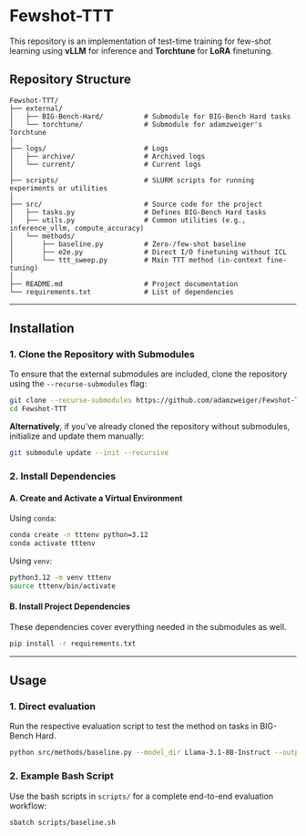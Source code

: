 # Fewshot-TTT

This repository is an implementation of test-time training for few-shot learning using **vLLM** for inference and **Torchtune** for **LoRA** finetuning.

## Repository Structure

```
Fewshot-TTT/
├── external/
│   ├── BIG-Bench-Hard/          # Submodule for BIG-Bench Hard tasks
│   └── torchtune/               # Submodule for adamzweiger's Torchtune
│
├── logs/                        # Logs
│   ├── archive/                 # Archived logs
│   └── current/                 # Current logs
│
├── scripts/                     # SLURM scripts for running experiments or utilities
│
├── src/                         # Source code for the project
│   ├── tasks.py                 # Defines BIG-Bench Hard tasks
│   ├── utils.py                 # Common utilities (e.g., inference_vllm, compute_accuracy)
│   └── methods/
│       ├── baseline.py          # Zero-/few-shot baseline
│       ├── e2e.py               # Direct I/O finetuning without ICL
│       └── ttt_sweep.py         # Main TTT method (in-context fine-tuning)
│
├── README.md                    # Project documentation
└── requirements.txt             # List of dependencies
```

---

## Installation

### **1. Clone the Repository with Submodules**

To ensure that the external submodules are included, clone the repository using the `--recurse-submodules` flag:

```bash
git clone --recurse-submodules https://github.com/adamzweiger/Fewshot-TTT.git
cd Fewshot-TTT
```

**Alternatively**, if you've already cloned the repository without submodules, initialize and update them manually:

```bash
git submodule update --init --recursive
```

### **2. Install Dependencies**

#### **A. Create and Activate a Virtual Environment**

Using `conda`:

```bash
conda create -n tttenv python=3.12
conda activate tttenv
```

Using `venv`:

```bash
python3.12 -m venv tttenv
source tttenv/bin/activate
```

#### **B. Install Project Dependencies**

These dependencies cover everything needed in the submodules as well.

```bash
pip install -r requirements.txt
```

---

## Usage

### 1. Direct evaluation
Run the respective evaluation script to test the method on tasks in BIG-Bench Hard.

```bash
python src/methods/baseline.py --model_dir Llama-3.1-8B-Instruct --output_file results.json
```

### 2. Example Bash Script
Use the bash scripts in `scripts/` for a complete end-to-end evaluation workflow:

```bash
sbatch scripts/baseline.sh
```
